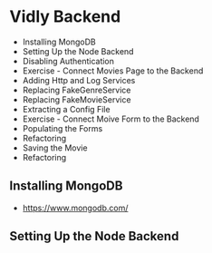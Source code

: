 # Vidly Backend

- Installing MongoDB
- Setting Up the Node Backend
- Disabling Authentication
- Exercise - Connect Movies Page to the Backend
- Adding Http and Log Services
- Replacing FakeGenreService
- Replacing FakeMovieService
- Extracting a Config File
- Exercise - Connect Moive Form to the Backend
- Populating the Forms
- Refactoring
- Saving the Movie
- Refactoring

## Installing MongoDB

- https://www.mongodb.com/

## Setting Up the Node Backend

